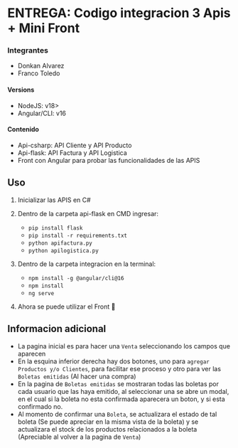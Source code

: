 # ENTREGA: Codigo integracion 3 Apis + Mini Front

### Integrantes
- Donkan Alvarez
- Franco Toledo

#### Versions
- NodeJS: v18>
- Angular/CLI: v16

#### Contenido
- Api-csharp: API Cliente y API Producto
- Api-flask: API Factura y API Logistica
- Front con Angular para probar las funcionalidades de las APIS

## Uso

1. Inicializar las APIS en C#

2. Dentro de la carpeta api-flask en CMD ingresar:
   - `pip install flask`
   - `pip install -r requirements.txt`
   - `python apifactura.py`
   - `python apilogistica.py`

4. Dentro de la carpeta integracion en la terminal:
   - `npm install -g @angular/cli@16`
   - `npm install`
   - `ng serve`
  
5. Ahora se puede utilizar el Front 🤠

## Informacion adicional
- La pagina inicial es para hacer una `Venta` seleccionando los campos que aparecen
- En la esquina inferior derecha hay dos botones, uno para `agregar Productos y/o Clientes`, para facilitar ese proceso y otro para ver las `Boletas emitidas` (Al hacer una compra)
- En la pagina de `Boletas emitidas` se mostraran todas las boletas por cada usuario que las haya emitido, al seleccionar una se abre un modal, en el cual si la boleta no esta confirmada aparecera un boton, y si esta confirmado no.
- Al momento de confirmar una `Boleta`, se actualizara el estado de tal boleta (Se puede apreciar en la misma vista de la boleta) y se actualizara el stock de los productos relacionados a la boleta (Apreciable al volver a la pagina de `Venta`)
